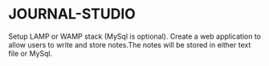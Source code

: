 # JOURNAL-STUDIO
Setup LAMP or WAMP stack (MySql is optional). Create a web application to allow users to write and store notes.The notes will be stored in either text file or MySql.
